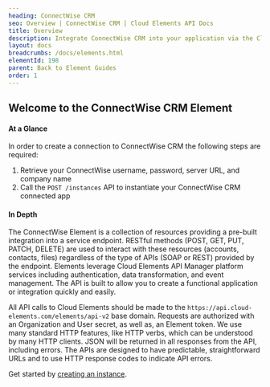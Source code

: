 ```yaml
---
heading: ConnectWise CRM
seo: Overview | ConnectWise CRM | Cloud Elements API Docs
title: Overview
description: Integrate ConnectWise CRM into your application via the Cloud Elements APIs.
layout: docs
breadcrumbs: /docs/elements.html
elementId: 198
parent: Back to Element Guides
order: 1
---
```


## Welcome to the ConnectWise CRM Element


#### At a Glance

In order to create a connection to ConnectWise CRM the following steps are required:

1. Retrieve your ConnectWise username, password, server URL, and company name
2. Call the `POST /instances` API to instantiate your ConnectWise CRM connected app

#### In Depth

The ConnectWise Element is a collection of resources providing a pre-built integration into a service endpoint. RESTful methods (POST, GET, PUT, PATCH, DELETE) are used to interact with these resources (accounts, contacts, files) regardless of the type of APIs (SOAP or REST) provided by the endpoint. Elements leverage Cloud Elements API Manager platform services including authentication, data transformation, and event management.  The API is built to allow you to create a functional application or integration quickly and easily.

All API calls to Cloud Elements should be made to the `https://api.cloud-elements.com/elements/api-v2` base domain. Requests are authorized with an Organization and User secret, as well as, an Element token.  We use many standard HTTP features, like HTTP verbs, which can be understood by many HTTP clients. JSON will be returned in all responses from the API, including errors. The APIs are designed to have predictable, straightforward URLs and to use HTTP response codes to indicate API errors.

Get started by [creating an instance](connectwise-crm-create-instance.html).
